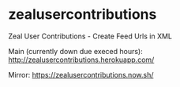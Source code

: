 # zealusercontributions
Zeal User Contributions - Create Feed Urls in XML

Main (currently down due execed hours): http://zealusercontributions.herokuapp.com/

Mirror: https://zealusercontributions.now.sh/
